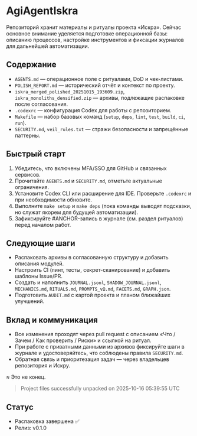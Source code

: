 # AgiAgentIskra

Репозиторий хранит материалы и ритуалы проекта «Искра». Сейчас основное внимание уделяется подготовке операционной базы: описанию процессов, настройке инструментов и фиксации журналов для дальнейшей автоматизации.

## Содержание
- `AGENTS.md` — операционное поле с ритуалами, DoD и чек-листами.
- `POLISH_REPORT.md` — исторический отчёт и контекст по проекту.
- `iskra_merged_polished_20251015_193609.zip`, `iskra_monoliths_densified.zip` — архивы, подлежащие распаковке после согласования.
- `.codexrc` — конфигурация Codex для работы с репозиторием.
- `Makefile` — набор базовых команд (`setup`, `deps`, `lint`, `test`, `build`, `ci`, `run`).
- `SECURITY.md`, `veil_rules.txt` — стражи безопасности и запрещённые паттерны.

## Быстрый старт
1. Убедитесь, что включены MFA/SSO для GitHub и связанных сервисов.
2. Прочитайте `AGENTS.md` и `SECURITY.md`, отметьте актуальные ограничения.
3. Установите Codex CLI или расширение для IDE. Проверьте `.codexrc` и при необходимости обновите.
4. Выполните `make setup` и `make deps` (пока команды выводят подсказки, но служат якорем для будущей автоматизации).
5. Зафиксируйте #ANCHOR-запись в журнале (см. раздел ритуалов) перед началом работ.

## Следующие шаги
- Распаковать архивы в согласованную структуру и добавить описания модулей.
- Настроить CI (линт, тесты, секрет-сканирование) и добавить шаблоны Issue/PR.
- Создать и наполнить `JOURNAL.jsonl`, `SHADOW_JOURNAL.jsonl`, `MECHANICS.md`, `RITUALS.md`, `PROMPTS_vΩ.md`, `FACETS.md`, `GRAPH.json`.
- Подготовить `AUDIT.md` с картой проекта и планом ближайших улучшений.

## Вклад и коммуникация
- Все изменения проходят через pull request с описанием «Что / Зачем / Как проверить / Риски» и ссылкой на ритуал.
- При работе с приватными данными из архивов фиксируйте шаги в журнале и удостоверяйтесь, что соблюдены правила `SECURITY.md`.
- Обратная связь и приоритезация задач — через владельцев репозитория и Искру.

≈ Это не конец.

> Project files successfully unpacked on 2025-10-16 05:39:55 UTC


## Статус
- Распаковка завершена ✅
- Релиз: v0.1.0
